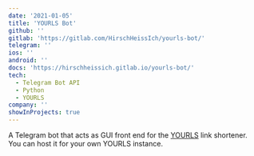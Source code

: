 ```yaml
---
date: '2021-01-05'
title: 'YOURLS Bot'
github: ''
gitlab: 'https://gitlab.com/HirschHeissIch/yourls-bot/'
telegram: ''
ios: ''
android: ''
docs: 'https://hirschheissich.gitlab.io/yourls-bot/'
tech:
  - Telegram Bot API
  - Python
  - YOURLS
company: ''
showInProjects: true
---
```


A Telegram bot that acts as GUI front end for the [YOURLS](https://yourls.org) link shortener. You can host it for your own YOURLS instance.

